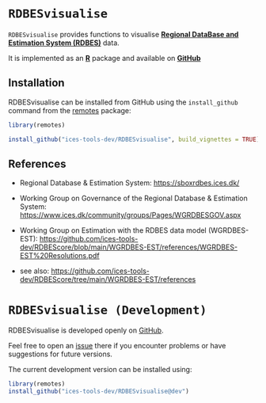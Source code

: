 `RDBESvisualise`
=========
 
`RDBESvisualise` provides functions to visualise [**Regional DataBase and Estimation System (RDBES)**](https://sboxrdbes.ices.dk/#/) data.

It is implemented as an [**R**](https://www.r-project.org) package and
available on <!-- [CRAN](https://cran.r-project.org/package=RDBESvisualise) --> 
[**GitHub**](https://github.com/ices-tools-dev/RDBESvisualise)

Installation
------------

<!--
RDBESvisualise can be installed from CRAN using the `install.packages` command:

```R
install.packages("RDBESvisualise")

```
-->

RDBESvisualise can be installed from GitHub using the `install_github`
command from the [remotes](https://remotes.r-lib.org/) package:

```R
library(remotes)

install_github("ices-tools-dev/RDBESvisualise", build_vignettes = TRUE)
```

<!--
Usage
-----

For a summary of the package see the following [Vignettes]():

```R
browseVignettes(package = "RDBESvisualise")
```
-->

References
----------

* Regional Database & Estimation System:
https://sboxrdbes.ices.dk/

* Working Group on Governance of the Regional Database & Estimation System:
https://www.ices.dk/community/groups/Pages/WGRDBESGOV.aspx

* Working Group on Estimation with the RDBES data model (WGRDBES-EST):
https://github.com/ices-tools-dev/RDBEScore/blob/main/WGRDBES-EST/references/WGRDBES-EST%20Resolutions.pdf

* see also: https://github.com/ices-tools-dev/RDBEScore/tree/main/WGRDBES-EST/references

`RDBESvisualise (Development)`
=========

RDBESvisualise is developed openly on
[GitHub](https://github.com/ices-tools-dev/RDBESvisualise).

Feel free to open an
[issue](https://github.com/ices-tools-dev/RDBESvisualise/issues) there if you
encounter problems or have suggestions for future versions.

The current development version can be installed using:

```R
library(remotes)
install_github("ices-tools-dev/RDBESvisualise@dev")
